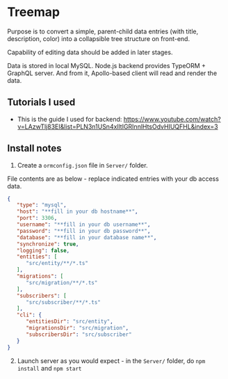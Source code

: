 # Treemap

Purpose is to convert a simple, parent-child data entries (with title, description, color) into a collapsible tree structure on front-end.

Capability of editing data should be added in later stages.

Data is stored in local MySQL. Node.js backend provides TypeORM + GraphQL server. And from it, Apollo-based client will read and render the data.

## Tutorials I used

- This is the guide I used for backend: https://www.youtube.com/watch?v=LAzwTlj83EI&list=PLN3n1USn4xlltIGRInnlHtsOdvHIUQFHL&index=3

## Install notes

1. Create a `ormconfig.json` file in `Server/` folder. 

File contents are as below - replace indicated entries with your db access data.

```json
{
   "type": "mysql",
   "host": "**fill in your db hostname**",
   "port": 3306,
   "username": "**fill in your db username**",
   "password": "**fill in your db password**",
   "database": "**fill in your database name**",
   "synchronize": true,
   "logging": false,
   "entities": [
      "src/entity/**/*.ts"
   ],
   "migrations": [
      "src/migration/**/*.ts"
   ],
   "subscribers": [
      "src/subscriber/**/*.ts"
   ],
   "cli": {
      "entitiesDir": "src/entity",
      "migrationsDir": "src/migration",
      "subscribersDir": "src/subscriber"
   }
}
```

2. Launch server as you would expect - in the `Server/` folder, do `npm install` and `npm start`